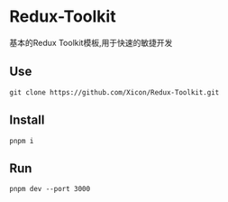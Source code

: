 # Redux-Toolkit
基本的Redux Toolkit模板,用于快速的敏捷开发

## Use
```sehll
git clone https://github.com/Xicon/Redux-Toolkit.git
```

## Install
```sehll
pnpm i
```

## Run
```sehll
pnpm dev --port 3000
```
